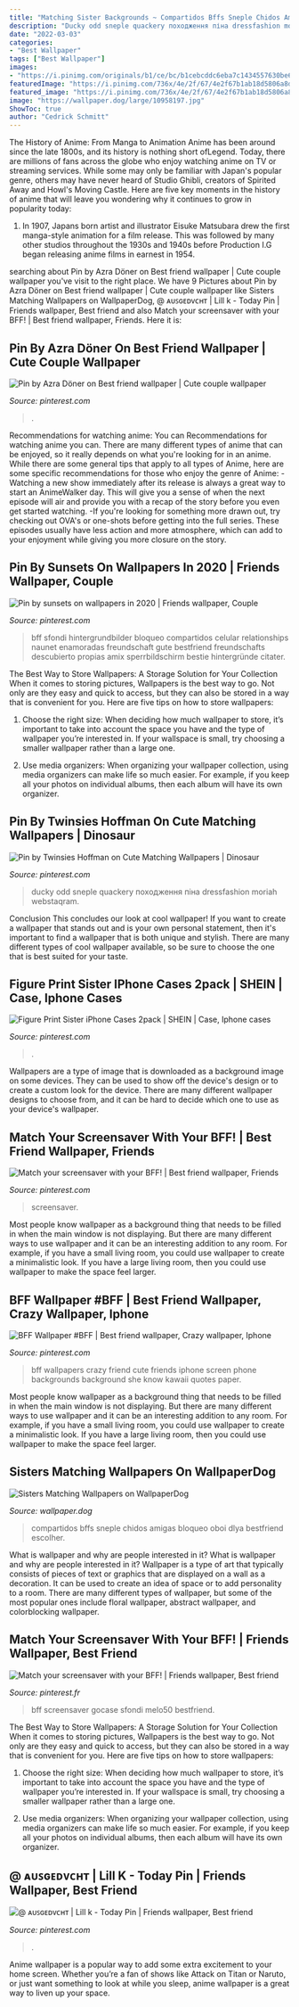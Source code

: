 ```yaml
---
title: "Matching Sister Backgrounds ~ Compartidos Bffs Sneple Chidos Amigas Bloqueo Oboi Dlya Bestfriend Escolher"
description: "Ducky odd sneple quackery походження піна dressfashion moriah webstaqram"
date: "2022-03-03"
categories:
- "Best Wallpaper"
tags: ["Best Wallpaper"]
images:
- "https://i.pinimg.com/originals/b1/ce/bc/b1cebcddc6eba7c1434557630be63741.jpg"
featuredImage: "https://i.pinimg.com/736x/4e/2f/67/4e2f67b1ab18d5806a8d9e2412ada9ce.jpg"
featured_image: "https://i.pinimg.com/736x/4e/2f/67/4e2f67b1ab18d5806a8d9e2412ada9ce.jpg"
image: "https://wallpaper.dog/large/10958197.jpg"
ShowToc: true
author: "Cedrick Schmitt"
---
```



The History of Anime: From Manga to Animation
Anime has been around since the late 1800s, and its history is nothing short ofLegend. Today, there are millions of fans across the globe who enjoy watching anime on TV or streaming services. While some may only be familiar with Japan's popular genre, others may have never heard of Studio Ghibli, creators of Spirited Away and Howl's Moving Castle. Here are five key moments in the history of anime that will leave you wondering why it continues to grow in popularity today:
1) In 1907, Japans born artist and illustrator Eisuke Matsubara drew the first manga-style animation for a film release. This was followed by many other studios throughout the 1930s and 1940s before Production I.G began releasing anime films in earnest in 1954.

	

		
searching about Pin by Azra Döner on Best friend wallpaper | Cute couple wallpaper you've visit to the right place. We have 9 Pictures about Pin by Azra Döner on Best friend wallpaper | Cute couple wallpaper like Sisters Matching Wallpapers on WallpaperDog, @ ᴀᴜꜱɢᴇᴅᴠᴄʜᴛ | Lill k - Today Pin | Friends wallpaper, Best friend and also Match your screensaver with your BFF! | Best friend wallpaper, Friends. Here it is:
		
    
## Pin By Azra Döner On Best Friend Wallpaper | Cute Couple Wallpaper

<img loading=lazy src="https://i.pinimg.com/736x/1f/1a/fc/1f1afc4e73c30df88dd7b424c1fde52a.jpg" onerror="this.onerror=null;this.src='https://tse4.mm.bing.net/th?id=OIP.ihTB4BNKWR7V4e-pLrbDsQAAAA&amp;pid=15.1';" alt="Pin by Azra Döner on Best friend wallpaper | Cute couple wallpaper">

_Source: pinterest.com_

>. 

	

Recommendations for watching anime: You can
Recommendations for watching anime you can. There are many different types of anime that can be enjoyed, so it really depends on what you're looking for in an anime. While there are some general tips that apply to all types of Anime, here are some specific recommendations for those who enjoy the genre of Anime: 
-Watching a new show immediately after its release is always a great way to start an AnimeWalker day. This will give you a sense of when the next episode will air and provide you with a recap of the story before you even get started watching. 
-If you're looking for something more drawn out, try checking out OVA's or one-shots before getting into the full series. These episodes usually have less action and more atmosphere, which can add to your enjoyment while giving you more closure on the story.

    
## Pin By Sunsets On Wallpapers In 2020 | Friends Wallpaper, Couple

<img loading=lazy src="https://i.pinimg.com/originals/c7/dd/03/c7dd03f2ebf2f8e96af7c8a0bd393866.jpg" onerror="this.onerror=null;this.src='https://tse1.mm.bing.net/th?id=OIP.FIrtJQlSfaPjP7S8cZbQLwHaMW&amp;pid=15.1';" alt="Pin by sunsets on wallpapers in 2020 | Friends wallpaper, Couple">

_Source: pinterest.com_

>bff sfondi hintergrundbilder bloqueo compartidos celular relationships naunet enamoradas freundschaft gute bestfriend freundschafts descubierto propias amix sperrbildschirm bestie hintergründe citater. 

	

The Best Way to Store Wallpapers: A Storage Solution for Your Collection
When it comes to storing pictures, Wallpapers is the best way to go. Not only are they easy and quick to access, but they can also be stored in a way that is convenient for you. Here are five tips on how to store wallpapers:
1) Choose the right size: When deciding how much wallpaper to store, it’s important to take into account the space you have and the type of wallpaper you’re interested in. If your wallspace is small, try choosing a smaller wallpaper rather than a large one.

2) Use media organizers: When organizing your wallpaper collection, using media organizers can make life so much easier. For example, if you keep all your photos on individual albums, then each album will have its own organizer.

    
## Pin By Twinsies Hoffman On Cute Matching Wallpapers | Dinosaur

<img loading=lazy src="https://i.pinimg.com/originals/e2/89/72/e28972e9d45f592e6ad40d4681c06315.jpg" onerror="this.onerror=null;this.src='https://tse3.mm.bing.net/th?id=OIP.9gnx3ZqhDHUkfK4sCOphVwHaNK&amp;pid=15.1';" alt="Pin by Twinsies Hoffman on Cute Matching Wallpapers | Dinosaur">

_Source: pinterest.com_

>ducky odd sneple quackery походження піна dressfashion moriah webstaqram. 

	

Conclusion
This concludes our look at cool wallpaper! If you want to create a wallpaper that stands out and is your own personal statement, then it's important to find a wallpaper that is both unique and stylish. There are many different types of cool wallpaper available, so be sure to choose the one that is best suited for your taste.

    
## Figure Print Sister IPhone Cases 2pack | SHEIN | Case, Iphone Cases

<img loading=lazy src="https://i.pinimg.com/736x/4e/2f/67/4e2f67b1ab18d5806a8d9e2412ada9ce.jpg" onerror="this.onerror=null;this.src='https://tse3.mm.bing.net/th?id=OIP.H4IMEKi9raQc2dulymAJDQHaJ3&amp;pid=15.1';" alt="Figure Print Sister iPhone Cases 2pack | SHEIN | Case, Iphone cases">

_Source: pinterest.com_

>. 

	

Wallpapers are a type of image that is downloaded as a background image on some devices. They can be used to show off the device's design or to create a custom look for the device. There are many different wallpaper designs to choose from, and it can be hard to decide which one to use as your device's wallpaper.

    
## Match Your Screensaver With Your BFF! | Best Friend Wallpaper, Friends

<img loading=lazy src="https://i.pinimg.com/originals/61/58/0e/61580e3734f7df541412cb7d86982b03.jpg" onerror="this.onerror=null;this.src='https://tse1.mm.bing.net/th?id=OIP.C0y4I6JDN3QG1W8wLxiglgHaPO&amp;pid=15.1';" alt="Match your screensaver with your BFF! | Best friend wallpaper, Friends">

_Source: pinterest.com_

>screensaver. 

	

Most people know wallpaper as a background thing that needs to be filled in when the main window is not displaying. But there are many different ways to use wallpaper and it can be an interesting addition to any room. For example, if you have a small living room, you could use wallpaper to create a minimalistic look. If you have a large living room, then you could use wallpaper to make the space feel larger.

    
## BFF Wallpaper #BFF | Best Friend Wallpaper, Crazy Wallpaper, Iphone

<img loading=lazy src="https://i.pinimg.com/originals/31/63/88/316388cf3c804e7f7d467fe90c49bdb1.jpg" onerror="this.onerror=null;this.src='https://tse3.mm.bing.net/th?id=OIP.ALmle2nyBupC1IAB6rgftwHaNL&amp;pid=15.1';" alt="BFF Wallpaper #BFF | Best friend wallpaper, Crazy wallpaper, Iphone">

_Source: pinterest.com_

>bff wallpapers crazy friend cute friends iphone screen phone backgrounds background she know kawaii quotes paper. 

	

Most people know wallpaper as a background thing that needs to be filled in when the main window is not displaying. But there are many different ways to use wallpaper and it can be an interesting addition to any room. For example, if you have a small living room, you could use wallpaper to create a minimalistic look. If you have a large living room, then you could use wallpaper to make the space feel larger.

    
## Sisters Matching Wallpapers On WallpaperDog

<img loading=lazy src="https://wallpaper.dog/large/10958197.jpg" onerror="this.onerror=null;this.src='https://tse3.mm.bing.net/th?id=OIP.PMURn9AWIvwQk9wbjccmaQHaNK&amp;pid=15.1';" alt="Sisters Matching Wallpapers on WallpaperDog">

_Source: wallpaper.dog_

>compartidos bffs sneple chidos amigas bloqueo oboi dlya bestfriend escolher. 

	

What is wallpaper and why are people interested in it?
What is wallpaper and why are people interested in it?
Wallpaper is a type of art that typically consists of pieces of text or graphics that are displayed on a wall as a decoration. It can be used to create an idea of space or to add personality to a room. There are many different types of wallpaper, but some of the most popular ones include floral wallpaper, abstract wallpaper, and colorblocking wallpaper.

    
## Match Your Screensaver With Your BFF! | Friends Wallpaper, Best Friend

<img loading=lazy src="https://i.pinimg.com/originals/b1/ce/bc/b1cebcddc6eba7c1434557630be63741.jpg" onerror="this.onerror=null;this.src='https://tse2.mm.bing.net/th?id=OIP.sY6YCz_tzdrMUdC5SFykegHaPO&amp;pid=15.1';" alt="Match your screensaver with your BFF! | Friends wallpaper, Best friend">

_Source: pinterest.fr_

>bff screensaver gocase sfondi melo50 bestfriend. 

	

The Best Way to Store Wallpapers: A Storage Solution for Your Collection
When it comes to storing pictures, Wallpapers is the best way to go. Not only are they easy and quick to access, but they can also be stored in a way that is convenient for you. Here are five tips on how to store wallpapers:
1) Choose the right size: When deciding how much wallpaper to store, it’s important to take into account the space you have and the type of wallpaper you’re interested in. If your wallspace is small, try choosing a smaller wallpaper rather than a large one.

2) Use media organizers: When organizing your wallpaper collection, using media organizers can make life so much easier. For example, if you keep all your photos on individual albums, then each album will have its own organizer.

    
## @ ᴀᴜꜱɢᴇᴅᴠᴄʜᴛ | Lill K - Today Pin | Friends Wallpaper, Best Friend

<img loading=lazy src="https://i.pinimg.com/736x/03/79/03/037903439f96419a361bb12cfa9b5bb2.jpg" onerror="this.onerror=null;this.src='https://tse2.mm.bing.net/th?id=OIP.J0aq95WQFBG29ImSKzh_3QHaNL&amp;pid=15.1';" alt="@ ᴀᴜꜱɢᴇᴅᴠᴄʜᴛ | Lill k - Today Pin | Friends wallpaper, Best friend">

_Source: pinterest.com_

>. 

	

Anime wallpaper is a popular way to add some extra excitement to your home screen. Whether you’re a fan of shows like Attack on Titan or Naruto, or just want something to look at while you sleep, anime wallpaper is a great way to liven up your space.

